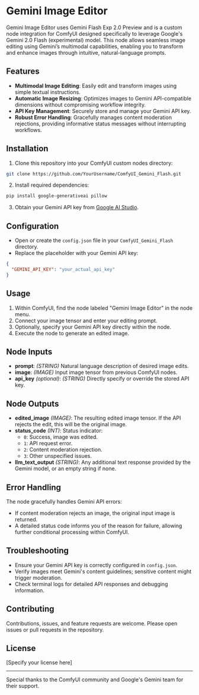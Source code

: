 # Gemini Image Editor

Gemini Image Editor uses Gemini Flash Exp 2.0 Preview and is a custom node integration for ComfyUI designed specifically to leverage Google's Gemini 2.0 Flash (experimental) model. This node allows seamless image editing using Gemini’s multimodal capabilities, enabling you to transform and enhance images through intuitive, natural-language prompts.

## Features

- **Multimodal Image Editing**: Easily edit and transform images using simple textual instructions.
- **Automatic Image Resizing**: Optimizes images to Gemini API-compatible dimensions without compromising workflow integrity.
- **API Key Management**: Securely store and manage your Gemini API key.
- **Robust Error Handling**: Gracefully manages content moderation rejections, providing informative status messages without interrupting workflows.

## Installation

1. Clone this repository into your ComfyUI custom nodes directory:

```bash
git clone https://github.com/YourUsername/ComfyUI_Gemini_Flash.git
```

2. Install required dependencies:

```bash
pip install google-generativeai pillow
```

3. Obtain your Gemini API key from [Google AI Studio](https://makersuite.google.com/app/apikey).

## Configuration

- Open or create the `config.json` file in your `ComfyUI_Gemini_Flash` directory.
- Replace the placeholder with your Gemini API key:

```json
{
  "GEMINI_API_KEY": "your_actual_api_key"
}
```

## Usage

1. Within ComfyUI, find the node labeled "Gemini Image Editor" in the node menu.
2. Connect your image tensor and enter your editing prompt.
3. Optionally, specify your Gemini API key directly within the node.
4. Execute the node to generate an edited image.

## Node Inputs

- **prompt**: *(STRING)* Natural language description of desired image edits.
- **image**: *(IMAGE)* Input image tensor from previous ComfyUI nodes.
- **api_key** *(optional)*: *(STRING)* Directly specify or override the stored API key.

## Node Outputs

- **edited_image** *(IMAGE)*: The resulting edited image tensor. If the API rejects the edit, this will be the original image.
- **status_code** *(INT)*: Status indicator:
  - `0`: Success, image was edited.
  - `1`: API request error.
  - `2`: Content moderation rejection.
  - `3`: Other unspecified issues.
- **llm_text_output** *(STRING)*: Any additional text response provided by the Gemini model, or an empty string if none.

## Error Handling

The node gracefully handles Gemini API errors:
- If content moderation rejects an image, the original input image is returned.
- A detailed status code informs you of the reason for failure, allowing further conditional processing within ComfyUI.

## Troubleshooting

- Ensure your Gemini API key is correctly configured in `config.json`.
- Verify images meet Gemini's content guidelines; sensitive content might trigger moderation.
- Check terminal logs for detailed API responses and debugging information.

## Contributing

Contributions, issues, and feature requests are welcome. Please open issues or pull requests in the repository.

## License

[Specify your license here]

---

Special thanks to the ComfyUI community and Google's Gemini team for their support.
